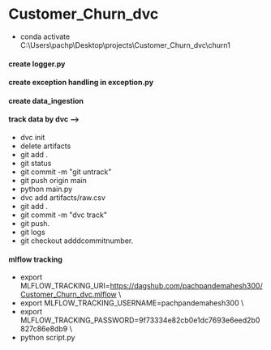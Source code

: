 # Customer_Churn_dvc
- conda activate C:\Users\pachp\Desktop\projects\Customer_Churn_dvc\churn1


#### create logger.py
#### create exception handling in exception.py
#### create data_ingestion
#### track data by dvc --> 

- dvc init 
- delete artifacts 
- git add . 
- git status 
- git commit -m "git untrack" 
- git push origin main 
- python main.py 
- dvc add artifacts/raw.csv 
- git add . 
- git commit -m "dvc track" 
- git push. 
- git logs 
- git checkout adddcommitnumber.

#### mlflow tracking
- export MLFLOW_TRACKING_URI=https://dagshub.com/pachpandemahesh300/Customer_Churn_dvc.mlflow \
- export MLFLOW_TRACKING_USERNAME=pachpandemahesh300 \
- export MLFLOW_TRACKING_PASSWORD=9f73334e82cb0e1dc7693e6eed2b0827c86e8db9 \
- python script.py

#### 